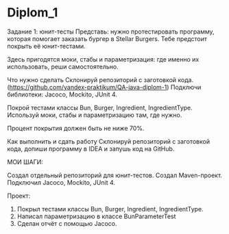 # Diplom_1


Задание 1: юнит-тесты
Представь: нужно протестировать программу, которая помогает заказать бургер в Stellar Burgers. 
Тебе предстоит покрыть её юнит-тестами.

Здесь пригодятся моки, стабы и параметризация: где именно их использовать, реши самостоятельно.

Что нужно сделать
Склонируй репозиторий с заготовкой кода. (https://github.com/yandex-praktikum/QA-java-diplom-1)
Подключи библиотеки: Jacoco, Mockito, JUnit 4.

Покрой тестами классы Bun, Burger, Ingredient, IngredientType. 
Используй моки, стабы и параметризацию там, где нужно.

Процент покрытия должен быть не ниже 70%.

Как выполнить и сдать работу
Склонируй репозиторий с заготовкой кода, допиши программу в IDEA и запушь код на GitHub.



МОИ ШАГИ:

Создал отдельный репозиторий для юнит-тестов.
Создал Maven-проект.
Подключил Jacoco, Mockito, JUnit 4.

Проект:
1. Покрыл тестами классы Bun, Burger, Ingredient, IngredientType. 
2. Написал параметризацию в классе BunParameterTest
3. Сделан отчёт с помощью Jacoco.